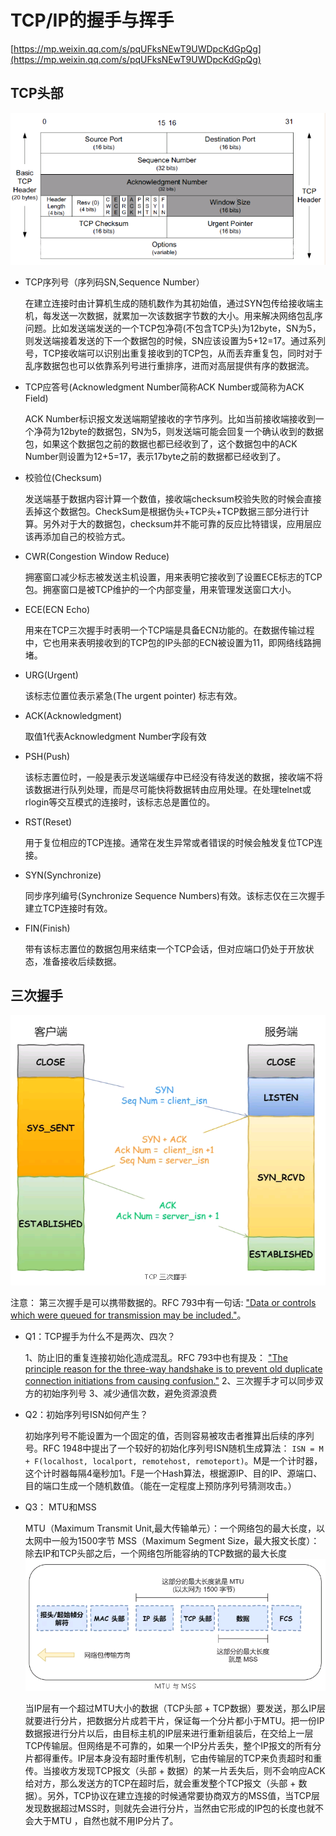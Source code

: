 # TCP/IP的握手与挥手 #

[https://mp.weixin.qq.com/s/pqUFksNEwT9UWDpcKdGpQg](https://mp.weixin.qq.com/s/pqUFksNEwT9UWDpcKdGpQg)

## TCP头部 ##

![](img/TCP_Header.PNG)

- TCP序列号（序列码SN,Sequence Number）

	在建立连接时由计算机生成的随机数作为其初始值，通过SYN包传给接收端主机，每发送一次数据，就累加一次该数据字节数的大小。用来解决网络包乱序问题。比如发送端发送的一个TCP包净荷(不包含TCP头)为12byte，SN为5，则发送端接着发送的下一个数据包的时候，SN应该设置为5+12=17。通过系列号，TCP接收端可以识别出重复接收到的TCP包，从而丢弃重复包，同时对于乱序数据包也可以依靠系列号进行重排序，进而对高层提供有序的数据流。

- TCP应答号(Acknowledgment Number简称ACK Number或简称为ACK Field)

	ACK Number标识报文发送端期望接收的字节序列。比如当前接收端接收到一个净荷为12byte的数据包，SN为5，则发送端可能会回复一个确认收到的数据包，如果这个数据包之前的数据也都已经收到了，这个数据包中的ACK Number则设置为12+5=17，表示17byte之前的数据都已经收到了。

- 校验位(Checksum)
 
	发送端基于数据内容计算一个数值，接收端checksum校验失败的时候会直接丢掉这个数据包。CheckSum是根据伪头+TCP头+TCP数据三部分进行计算。另外对于大的数据包，checksum并不能可靠的反应比特错误，应用层应该再添加自己的校验方式。

- CWR(Congestion Window Reduce)

	拥塞窗口减少标志被发送主机设置，用来表明它接收到了设置ECE标志的TCP包。拥塞窗口是被TCP维护的一个内部变量，用来管理发送窗口大小。

- ECE(ECN Echo)

	用来在TCP三次握手时表明一个TCP端是具备ECN功能的。在数据传输过程中，它也用来表明接收到的TCP包的IP头部的ECN被设置为11，即网络线路拥堵。

- URG(Urgent)

	该标志位置位表示紧急(The urgent pointer) 标志有效。

- ACK(Acknowledgment)

	取值1代表Acknowledgment Number字段有效

- PSH(Push)

	该标志置位时，一般是表示发送端缓存中已经没有待发送的数据，接收端不将该数据进行队列处理，而是尽可能快将数据转由应用处理。在处理telnet或rlogin等交互模式的连接时，该标志总是置位的。

- RST(Reset)

	用于复位相应的TCP连接。通常在发生异常或者错误的时候会触发复位TCP连接。

- SYN(Synchronize)

	同步序列编号(Synchronize Sequence Numbers)有效。该标志仅在三次握手建立TCP连接时有效。

- FIN(Finish)
 
	带有该标志置位的数据包用来结束一个TCP会话，但对应端口仍处于开放状态，准备接收后续数据。

## 三次握手 ##

![](img/TCP_Handsshake.PNG)

注意： 第三次握手是可以携带数据的。RFC 793中有一句话: ["Data or controls which were queued for transmission may be included."](https://www.rfc-editor.org/rfc/rfc793.html)。

- Q1：TCP握手为什么不是两次、四次？

	1、防止旧的重复连接初始化造成混乱。RFC 793中也有提及： ["The principle reason for the three-way handshake is to prevent old duplicate connection initiations from causing confusion."](https://www.rfc-editor.org/rfc/rfc793.html)
	2、三次握手才可以同步双方的初始序列号
	3、减少通信次数，避免资源浪费

- Q2：初始序列号ISN如何产生？

	初始序列号不能设置为一个固定的值，否则容易被攻击者推算出后续的序列号。RFC 1948中提出了一个较好的初始化序列号ISN随机生成算法： `ISN = M + F(localhost, localport, remotehost, remoteport)`。M是一个计时器，这个计时器每隔4毫秒加1。F是一个Hash算法，根据源IP、目的IP、源端口、目的端口生成一个随机数值。（能在一定程度上预防序列号猜测攻击。）

- Q3： MTU和MSS

	MTU（Maximum Transmit Unit,最大传输单元）：一个网络包的最大长度，以太网中一般为1500字节
	MSS（Maximum Segment Size，最大报文长度）：除去IP和TCP头部之后，一个网络包所能容纳的TCP数据的最大长度
	![](img/TCP_MTU_MSS.PNG)

	当IP层有一个超过MTU大小的数据（TCP头部 + TCP数据）要发送，那么IP层就要进行分片，把数据分片成若干片，保证每一个分片都小于MTU。把一份IP数据报进行分片以后，由目标主机的IP层来进行重新组装后，在交给上一层TCP传输层。但网络是不可靠的，如果一个IP分片丢失，整个IP报文的所有分片都得重传。IP层本身没有超时重传机制，它由传输层的TCP来负责超时和重传。当接收方发现TCP报文（头部 + 数据）的某一片丢失后，则不会响应ACK给对方，那么发送方的TCP在超时后，就会重发整个TCP报文（头部 + 数据）。另外，TCP协议在建立连接的时候通常要协商双方的MSS值，当TCP层发现数据超过MSS时，则就先会进行分片，当然由它形成的IP包的长度也就不会大于MTU ，自然也就不用IP分片了。
